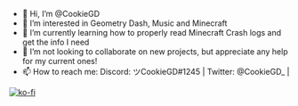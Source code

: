 - 👋 Hi, I’m @CookieGD
- 👀 I’m interested in Geometry Dash, Music and Minecraft
- 🌱 I’m currently learning how to properly read Minecraft Crash logs and get the info I need
- 💞️ I’m not looking to collaborate on new projects, but appreciate any help for my current ones!
- 📫 How to reach me: Discord: ツCookieGD#1245 | Twitter: @CookieGD_ |

[![ko-fi](https://ko-fi.com/img/githubbutton_sm.svg)](https://ko-fi.com/A0A4HWSKW)

<!---
CookieGD/CookieGD is a ✨ special ✨ repository because its `README.md` (this file) appears on your GitHub profile.
You can click the Preview link to take a look at your changes.
--->
